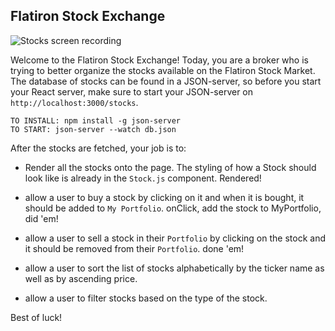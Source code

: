 ## Flatiron Stock Exchange

![Stocks screen recording](./stocks.gif)

Welcome to the Flatiron Stock Exchange!
Today, you are a broker who is trying to better organize the stocks available on the Flatiron Stock Market.
The database of stocks can be found in a JSON-server, so before you start your React server, make sure to start your JSON-server on `http://localhost:3000/stocks`.

```
TO INSTALL: npm install -g json-server
TO START: json-server --watch db.json
```

After the stocks are fetched, your job is to:
* Render all the stocks onto the page. The styling of how a Stock should look like is already in the `Stock.js` component.
  Rendered!

* allow a user to buy a stock by clicking on it and when it is bought, it should be added to `My Portfolio`.
  onClick, add the stock to MyPortfolio, did 'em! 

* allow a user to sell a stock in their `Portfolio` by clicking on the stock and it should be removed from their `Portfolio`.
 done 'em!

* allow a user to sort the list of stocks alphabetically by the ticker name as well as by ascending price.

* allow a user to filter stocks based on the type of the stock.


Best of luck!

